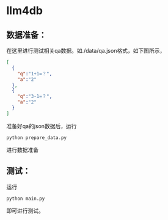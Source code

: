 # llm4db

## 数据准备：

在这里进行测试相关qa数据。如./data/qa.json格式，如下图所示，

```json
[
  {
    "q":"1+1=？",
    "a":"2"
  },
  {
    "q":"3-1=？",
    "a":"2"
  }
]
```

准备好qa的json数据后，运行

```shell
python prepare_data.py
```

进行数据准备

## 测试：

运行

```shell
python main.py
```

即可进行测试。
